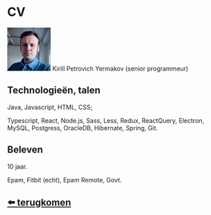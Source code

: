 # CV
![img](./image/100x100.jpg) Kirill Petrovich Yermakov (senior programmeur)

## Technologieën, talen
Java, Javascript, HTML, CSS;

Typescript, React, Node.js, Sass, Less, Redux, ReactQuery, Electron, MySQL, Postgress, OracleDB, Hibernate, Spring, Git.

## Beleven
10 jaar.

Epam, Fitbit (echt), Epam Remote, Govt.

## [⬅️ terugkomen](/readme.md)